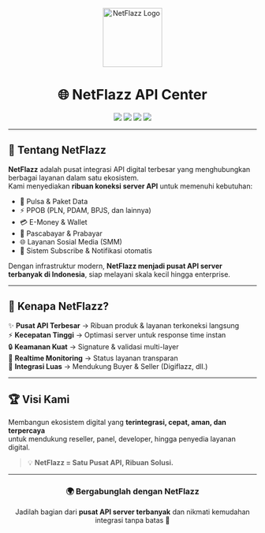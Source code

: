 <p align="center">
  <img src="https://netflazz.com/app/assets/images/app/netflazz.png" alt="NetFlazz Logo" width="120" />
</p>

<h1 align="center">🌐 NetFlazz API Center</h1>

<p align="center">
  <img src="https://img.shields.io/badge/🔥-Pusat%20API%20Server%20Terbanyak-critical" />
  <img src="https://img.shields.io/badge/⚡-High%20Performance-blueviolet" />
  <img src="https://img.shields.io/badge/🔒-Secure%20Integration-brightgreen" />
  <img src="https://img.shields.io/badge/📊-Real%20Time%20Status-orange" />
</p>

---

## 🚀 Tentang NetFlazz
**NetFlazz** adalah pusat integrasi API digital terbesar yang menghubungkan berbagai layanan dalam satu ekosistem.  
Kami menyediakan **ribuan koneksi server API** untuk memenuhi kebutuhan:

- 📱 Pulsa & Paket Data  
- ⚡ PPOB (PLN, PDAM, BPJS, dan lainnya)  
- 💳 E-Money & Wallet  
- 📡 Pascabayar & Prabayar  
- 🌐 Layanan Sosial Media (SMM)  
- 🔔 Sistem Subscribe & Notifikasi otomatis  

Dengan infrastruktur modern, **NetFlazz menjadi pusat API server terbanyak di Indonesia**, siap melayani skala kecil hingga enterprise.

---

## 🌟 Kenapa NetFlazz?
✨ **Pusat API Terbesar** → Ribuan produk & layanan terkoneksi langsung  
⚡ **Kecepatan Tinggi** → Optimasi server untuk response time instan  
🔒 **Keamanan Kuat** → Signature & validasi multi-layer  
📡 **Realtime Monitoring** → Status layanan transparan  
🤝 **Integrasi Luas** → Mendukung Buyer & Seller (Digiflazz, dll.)  

---

## 🏆 Visi Kami
Membangun ekosistem digital yang **terintegrasi, cepat, aman, dan terpercaya**  
untuk mendukung reseller, panel, developer, hingga penyedia layanan digital.  

> 💡 **NetFlazz = Satu Pusat API, Ribuan Solusi.**

---

<h3 align="center">🌍 Bergabunglah dengan NetFlazz</h3>
<p align="center">
  Jadilah bagian dari <b>pusat API server terbanyak</b> dan nikmati kemudahan integrasi tanpa batas 🚀  
</p>

